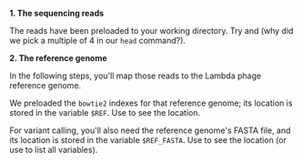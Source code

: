 <script>
import Link from "components/Link.svelte";
import Execute from "components/Execute.svelte";
</script>

**1. The sequencing reads**

The reads have been preloaded to your working directory. Try <Execute command="ls reads.fq" inline="true" /> and <Execute command="head -n 8 reads.fq" inline="true" /> (why did we pick a multiple of 4 in our `head` command?).

**2. The reference genome**

In the following steps, you'll map those reads to the <Link href="https://en.wikipedia.org/wiki/Lambda_phage">Lambda phage</Link> reference genome.

We preloaded the `bowtie2` indexes for that reference genome; its location is stored in the variable `$REF`. Use <Execute command="echo $REF" inline="true" /> to see the location.

For variant calling, you'll also need the reference genome's FASTA file, and its location is stored in the variable `$REF_FASTA`. Use <Execute command="echo $REF_FASTA" inline="true" /> to see the location (or use <Execute command="env" inline="true" /> to list all variables).
